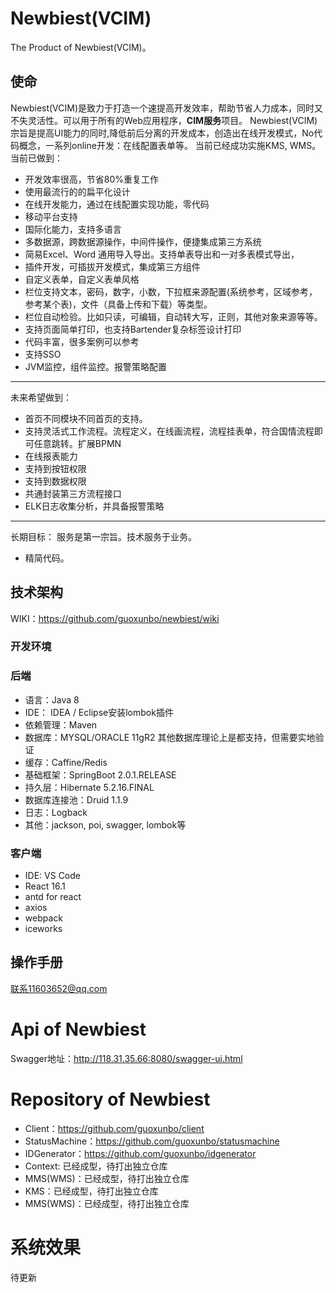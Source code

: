 # Newbiest(VCIM)
The Product of Newbiest(VCIM)。
## 使命
Newbiest(VCIM)是致力于打造一个速提高开发效率，帮助节省人力成本，同时又不失灵活性。可以用于所有的Web应用程序，**CIM服务**项目。
Newbiest(VCIM)宗旨是提高UI能力的同时,降低前后分离的开发成本，创造出在线开发模式，No代码概念，一系列online开发：在线配置表单等。
当前已经成功实施KMS, WMS。
当前已做到：
- 开发效率很高，节省80%重复工作
- 使用最流行的的扁平化设计
- 在线开发能力，通过在线配置实现功能，零代码
- 移动平台支持
- 国际化能力，支持多语言
- 多数据源，跨数据源操作，中间件操作，便捷集成第三方系统
- 简易Excel、Word 通用导入导出。支持单表导出和一对多表模式导出，
- 插件开发，可插拔开发模式，集成第三方组件
- 自定义表单，自定义表单风格
- 栏位支持文本，密码，数字，小数，下拉框来源配置(系统参考，区域参考，参考某个表)，文件（具备上传和下载）等类型。
- 栏位自动检验。比如只读，可编辑，自动转大写，正则，其他对象来源等等。
- 支持页面简单打印，也支持Bartender复杂标签设计打印
- 代码丰富，很多案例可以参考
- 支持SSO
- JVM监控，组件监控。报警策略配置
---
未来希望做到：
- 首页不同模块不同首页的支持。
- 支持灵活式工作流程。流程定义，在线画流程，流程挂表单，符合国情流程即可任意跳转。扩展BPMN
- 在线报表能力
- 支持到按钮权限
- 支持到数据权限
- 共通封装第三方流程接口
- ELK日志收集分析，并具备报警策略
---
长期目标：
服务是第一宗旨。技术服务于业务。
- 精简代码。
## 技术架构
WIKI：https://github.com/guoxunbo/newbiest/wiki
### 开发环境
### 后端
- 语言：Java 8
- IDE： IDEA / Eclipse安装lombok插件
- 依赖管理：Maven
- 数据库：MYSQL/ORACLE 11gR2 其他数据库理论上是都支持，但需要实地验证
- 缓存：Caffine/Redis
- 基础框架：SpringBoot 2.0.1.RELEASE
- 持久层：Hibernate 5.2.16.FINAL
- 数据库连接池：Druid 1.1.9
- 日志：Logback
- 其他：jackson, poi, swagger, lombok等
### 客户端
- IDE: VS Code
- React 16.1
- antd for react
- axios
- webpack
- iceworks
## 操作手册
联系11603652@qq.com
# Api of Newbiest
Swagger地址：http://118.31.35.66:8080/swagger-ui.html
# Repository of Newbiest
- Client：https://github.com/guoxunbo/client
- StatusMachine：https://github.com/guoxunbo/statusmachine
- IDGenerator：https://github.com/guoxunbo/idgenerator
- Context: 已经成型，待打出独立仓库
- MMS(WMS)：已经成型，待打出独立仓库
- KMS：已经成型，待打出独立仓库
- MMS(WMS)：已经成型，待打出独立仓库
# 系统效果
待更新
